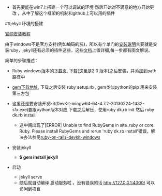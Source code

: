 * 首先要能在win7上搭建一个可以调试的环境
然后开始对不满意的地方开始更改 ，从中了解这个框架的机制和github上可以用的插件

##jekyll 环境的搭建

[官网安装教程](http://jekyllrb.com/docs/installation/)

由于windows不是官方支持(例如编码的坑)，所以有个单门的[安装说明](http://jekyllrb.com/docs/windows/#installation)主要就是安装ruby，jekyll还有必须的插件这些，这些[文档](http://jekyll-windows.juthilo.com/)上很详细,每一步都有图文解说。

简单的步骤描述：

* Ruby windows版本的[下载页](http://rubyinstaller.org/downloads/),  下载(这里是2.0 版本)之后安装，并添加到path路径中

* [gem下载地址](https://rubygems.org/pages/download), 下载之后安装 ruby setup.rb , gem类似python的pip 用来安装第三方包

* 这里还是要安装开发kit(DevKit-mingw64-64-4.7.2-20130224-1432-sfx.exe)要跟python版本对应  下载之后解压，使用ruby dk.rb init
然后 ruby dk.rb install
    - 这中间出现了[ERROR] Unable to find RubyGems in site_ruby or core Ruby. Please install RubyGems and rerun 'ruby dk.rb install'错误，解决办法参见[ruby-on-rails-devkit-windows](http://stackoverflow.com/questions/6550582/ruby-on-rails-devkit-windows)

* 安装jekyll
    - **$ gem install jekyll**

* 启动
    - jekyll serve
    - 随后就自动编译 启动服务啦 ，没有错误的话 http://127.0.0.1:4000/ 可以访问到项目


